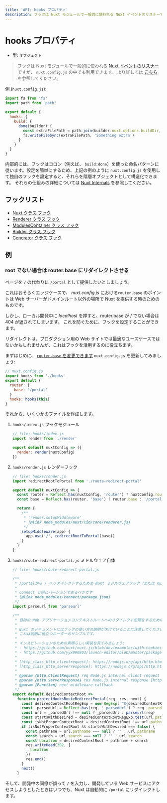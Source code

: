 ```yaml
---
title: 'API: hooks プロパティ'
description: フックは Nuxt モジュールで一般的に使われる Nuxt イベントのリスナーですが、 `nuxt.config.js` の中でも利用できます。
---
```


# hooks プロパティ

- 型: `オブジェクト`

> フックは Nuxt モジュールで一般的に使われる [Nuxt イベントのリスナー](/api/internals) ですが、 `nuxt.config.js` の中でも利用できます。 より詳しくは [こちら](/api/internals) を参照してください。

例 (`nuxt.config.js`):

```js
import fs from 'fs'
import path from 'path'

export default {
  hooks: {
    build: {
      done(builder) {
        const extraFilePath = path.join(builder.nuxt.options.buildDir, 'extra-file')
        fs.writeFileSync(extraFilePath, 'Something extra')
      }
    }
  }
}
```

内部的には、フックはコロン（例えば、 `build:done`）を使った命名パターンに従います。設定を簡単にするため、上記の例のように `nuxt.config.js` を使用して独自のフックを設定すると、それらを階層オブジェクトとして構造化できます。 それらの仕組みの詳細については [Nuxt Internals](/api/internals) を参照してください。

## フックリスト

- [Nuxt クラス フック](https://ja.nuxtjs.org/api/internals-nuxt/#フック)
- [Renderer クラス フック](https://ja.nuxtjs.org/api/internals-renderer/#フック)
- [ModulesContainer クラス フック](https://ja.nuxtjs.org/api/internals-module-container/#フック)
- [Builder クラス フック](https://ja.nuxtjs.org/api/internals-builder/#フック)
- [Generator クラス フック](https://ja.nuxtjs.org/api/internals-generator/#フック)

## 例

### root でない場合は router.base にリダイレクトさせる

ページを `/` の代わりに `/portal` として提供したいとしましょう。

これはおそらくエッジケースで、 _nuxt.config.js_ における`router.base` のポイントは Web サーバーがドメインルート以外の場所で Nuxt を提供する時のためのものです。

しかし、ローカル開発中に _localhost_ を押すと、router.base が / でない場合は 404 が返されてしまいます。
これを防ぐために、フックを設定することができます。

リダイレクトは、プロダクション用の Web サイトでは最適なユースケースではないかもしれませんが、これはフックを活用するのに役立ちます。

まずはじめに、 [`router.base` を変更できます](/api/configuration-router#base)
`nuxt.config.js` を更新してみましょう:

```js
// nuxt.config.js
import hooks from './hooks'
export default {
  router: {
    base: '/portal'
  }
  hooks: hooks(this)
}
```

それから、いくつかのファイルを作成します。

1. `hooks/index.js` フックモジュール

   ```js
   // file: hooks/index.js
   import render from './render'

   export default nuxtConfig => ({
     render: render(nuxtConfig)
   })
   ```

1. `hooks/render.js` レンダーフック

   ```js
   // file: hooks/render.js
   import redirectRootToPortal from './route-redirect-portal'

   export default nuxtConfig => {
     const router = Reflect.has(nuxtConfig, 'router') ? nuxtConfig.router : {}
     const base = Reflect.has(router, 'base') ? router.base : '/portal'

     return {
       /**
        * 'render:setupMiddleware'
        * {@link node_modules/nuxt/lib/core/renderer.js}
        */
       setupMiddleware(app) {
         app.use('/', redirectRootToPortal(base))
       }
     }
   }
   ```

1. `hooks/route-redirect-portal.js` ミドルウェア自体

   ```js
   // file: hooks/route-redirect-portal.js

   /**
    * /portalから / へリダイレクトするための Nuxt ミドルウェアフック（または nuxt.config.js の router.base で設定したもの）
    *
    * connect と同じバージョンであるべきです
    * {@link node_modules/connect/package.json}
    */
   import parseurl from 'parseurl'

   /**
    * 目的の Web アプリケーションコンテキストルートへのリダイレクト処理をするためのミドルウェアを接続する。
    *
    * Nuxt のドキュメントにはフックの使い方の説明が欠けていることに注意してください。
    * これは説明に役立つルーターのサンプルです。
    *
    * インスピレーションのための素晴らしい実装を見てみましょう:
    * - https://github.com/nuxt/nuxt.js/blob/dev/examples/with-cookies/plugins/cookies.js
    * - https://github.com/yyx990803/launch-editor/blob/master/packages/launch-editor-middleware/index.js
    *
    * [http_class_http_clientrequest]: https://nodejs.org/api/http.html#http_class_http_clientrequest
    * [http_class_http_serverresponse]: https://nodejs.org/api/http.html#http_class_http_serverresponse
    *
    * @param {http.ClientRequest} req Node.js internal client request object [http_class_http_clientrequest]
    * @param {http.ServerResponse} res Node.js internal response [http_class_http_serverresponse]
    * @param {Function} next middleware callback
    */
   export default desiredContextRoot =>
     function projectHooksRouteRedirectPortal(req, res, next) {
       const desiredContextRootRegExp = new RegExp(`^${desiredContextRoot}`)
       const _parsedUrl = Reflect.has(req, '_parsedUrl') ? req._parsedUrl : null
       const url = _parsedUrl !== null ? _parsedUrl : parseurl(req)
       const startsWithDesired = desiredContextRootRegExp.test(url.pathname)
       const isNotProperContextRoot = desiredContextRoot !== url.pathname
       if (isNotProperContextRoot && startsWithDesired === false) {
         const pathname = url.pathname === null ? '' : url.pathname
         const search = url.search === null ? '' : url.search
         const Location = desiredContextRoot + pathname + search
         res.writeHead(302, {
           Location
         })
         res.end()
       }
       next()
     }
   ```

そして、開発中の同僚が誤って `/` を入力し、開発している Web サービスにアクセスしようとしたときはいつでも、Nuxt は自動的に `/portal` にリダイレクトします。
